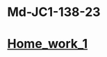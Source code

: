 # Md-JC1-138-23
# [Home_work_1](https://github.com/knapp900/Md-JC1-138-23/tree/main/src/home_work_1)
 